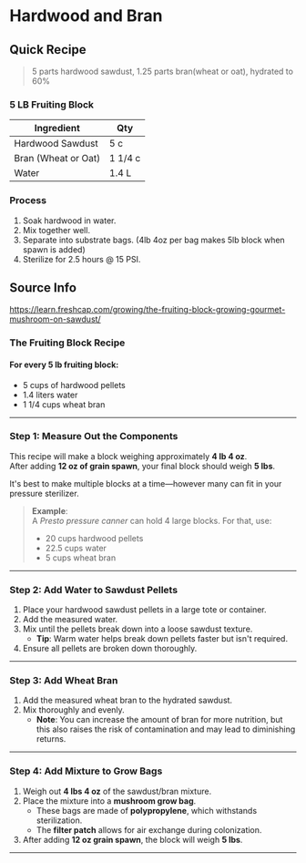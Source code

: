 # Hardwood and Bran

## Quick Recipe

> 5 parts hardwood sawdust, 1.25 parts bran(wheat or oat), hydrated to 60%

### 5 LB Fruiting Block

| Ingredient          | Qty     |
| ------------------- | ------- |
| Hardwood Sawdust    | 5 c     |
| Bran (Wheat or Oat) | 1 1/4 c |
| Water               | 1.4 L   |

### Process

1. Soak hardwood in water.
1. Mix together well.
1. Separate into substrate bags. (4lb 4oz per bag makes 5lb block when spawn is added)
1. Sterilize for 2.5 hours @ 15 PSI.

## Source Info

https://learn.freshcap.com/growing/the-fruiting-block-growing-gourmet-mushroom-on-sawdust/

### The Fruiting Block Recipe

#### For every 5 lb fruiting block:

- 5 cups of hardwood pellets  
- 1.4 liters water  
- 1 1/4 cups wheat bran  

---


### Step 1: Measure Out the Components

This recipe will make a block weighing approximately **4 lb 4 oz**.  
After adding **12 oz of grain spawn**, your final block should weigh **5 lbs**.

It's best to make multiple blocks at a time—however many can fit in your pressure sterilizer.

> **Example**:  
> A *Presto pressure canner* can hold 4 large blocks. For that, use:  
> - 20 cups hardwood pellets  
> - 22.5 cups water  
> - 5 cups wheat bran

---

### Step 2: Add Water to Sawdust Pellets

1. Place your hardwood sawdust pellets in a large tote or container.
2. Add the measured water.
3. Mix until the pellets break down into a loose sawdust texture.  
   - **Tip**: Warm water helps break down pellets faster but isn't required.
4. Ensure all pellets are broken down thoroughly.

---

### Step 3: Add Wheat Bran

1. Add the measured wheat bran to the hydrated sawdust.
2. Mix thoroughly and evenly.
   - **Note**: You can increase the amount of bran for more nutrition, but this also raises the risk of contamination and may lead to diminishing returns.

---

### Step 4: Add Mixture to Grow Bags

1. Weigh out **4 lbs 4 oz** of the sawdust/bran mixture.
2. Place the mixture into a **mushroom grow bag**.
   - These bags are made of **polypropylene**, which withstands sterilization.
   - The **filter patch** allows for air exchange during colonization.
3. After adding **12 oz grain spawn**, the block will weigh **5 lbs**.

---
